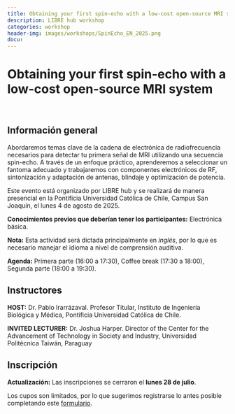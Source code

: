 ```yaml
---
title: Obtaining your first spin-echo with a low-cost open-source MRI system
description: LIBRE hub workshop
categories: workshop
header-img: images/workshops/SpinEcho_EN_2025.png
docu: 
---
```


# Obtaining your first spin-echo with a low-cost open-source MRI system
<br>

## Información general

Abordaremos temas clave de la cadena de electrónica de radiofrecuencia necesarios para detectar tu primera señal de MRI utilizando una secuencia spin-echo. A través de un enfoque práctico, aprenderemos a seleccionar un fantoma adecuado y trabajaremos con componentes electrónicos de RF, sintonización y adaptación de antenas, blindaje y optimización de potencia.

Este evento está organizado por LIBRE hub y se realizará de manera presencial en la Pontificia Universidad Católica de Chile, Campus San Joaquín, el lunes 4 de agosto de 2025.

**Conocimientos previos que deberían tener los participantes:** Electrónica básica.

**Nota:** Esta actividad será dictada principalmente en _inglés_, por lo que es necesario manejar el idioma a nivel de comprensión auditiva.

**Agenda:** Primera parte (16:00 a 17:30), Coffee break (17:30 a 18:00), Segunda parte (18:00 a 19:30).

## Instructores

**HOST:** Dr. Pablo Irarrázaval. Profesor Titular, Instituto de Ingeniería Biológica y Médica, Pontificia Universidad Católica de Chile.

**INVITED LECTURER:**  Dr. Joshua Harper. Director of the Center for the Advancement of Technology in Society and Industry, Universidad Politécnica Taiwán, Paraguay

## Inscripción

**Actualización:** Las inscripciones se cerraron el **lunes 28 de julio**.

Los cupos son limitados, por lo que sugerimos registrarse lo antes posible completando este [formulario](https://docs.google.com/forms/d/e/1FAIpQLSd5rhw-gmrYHf-UxecRKFal0eZMdPABExGfYX4HxMZ0R2U7FA/viewform). 